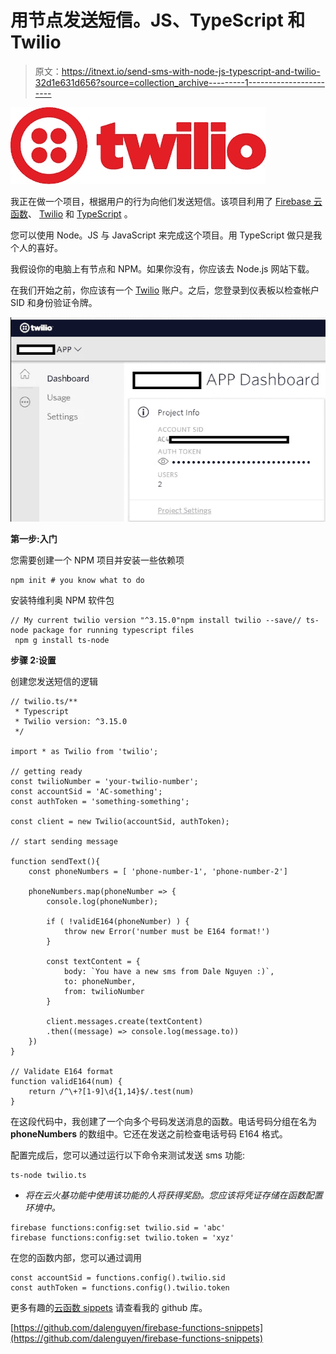 # 用节点发送短信。JS、TypeScript 和 Twilio

> 原文：<https://itnext.io/send-sms-with-node-js-typescript-and-twilio-32d1e631d656?source=collection_archive---------1----------------------->

![](img/1b5c9b1f541a1b5808b7d86b71b792c9.png)

我正在做一个项目，根据用户的行为向他们发送短信。该项目利用了 [Firebase 云函数](https://firebase.google.com/docs/functions/)、 [Twilio](https://www.twilio.com/) 和 [TypeScript](https://github.com/Microsoft/TypeScript) 。

您可以使用 Node。JS 与 JavaScript 来完成这个项目。用 TypeScript 做只是我个人的喜好。

我假设你的电脑上有节点和 NPM。如果你没有，你应该去 Node.js 网站下载。

在我们开始之前，你应该有一个 [Twilio](https://www.twilio.com/sms) 账户。之后，您登录到仪表板以检查帐户 SID 和身份验证令牌。

![](img/051c85564fea57d9d759858b7e6c08e3.png)

**第一步:入门**

您需要创建一个 NPM 项目并安装一些依赖项

```
npm init # you know what to do
```

安装特维利奥 NPM 软件包

```
// My current twilio version "^3.15.0"npm install twilio --save// ts-node package for running typescript files
 npm g install ts-node
```

**步骤 2:设置**

创建您发送短信的逻辑

```
// twilio.ts/**
 * Typescript
 * Twilio version: ^3.15.0
 */

import * as Twilio from 'twilio';

// getting ready
const twilioNumber = 'your-twilio-number';
const accountSid = 'AC-something';
const authToken = 'something-something';

const client = new Twilio(accountSid, authToken);

// start sending message

function sendText(){
    const phoneNumbers = [ 'phone-number-1', 'phone-number-2']    

    phoneNumbers.map(phoneNumber => {
        console.log(phoneNumber);

        if ( !validE164(phoneNumber) ) {
            throw new Error('number must be E164 format!')
        }

        const textContent = {
            body: `You have a new sms from Dale Nguyen :)`,
            to: phoneNumber,
            from: twilioNumber
        }

        client.messages.create(textContent)
        .then((message) => console.log(message.to))
    })
}

// Validate E164 format
function validE164(num) {
    return /^\+?[1-9]\d{1,14}$/.test(num)
}
```

在这段代码中，我创建了一个向多个号码发送消息的函数。电话号码分组在名为 **phoneNumbers** 的数组中。它还在发送之前检查电话号码 E164 格式。

配置完成后，您可以通过运行以下命令来测试发送 sms 功能:

```
ts-node twilio.ts
```

* *将在云火基功能中使用该功能的人将获得奖励。您应该将凭证存储在函数配置环境中。*

```
firebase functions:config:set twilio.sid = 'abc'
firebase functions:config:set twilio.token = 'xyz'
```

在您的函数内部，您可以通过调用

```
const accountSid = functions.config().twilio.sid
const authToken = functions.config().twilio.token
```

更多有趣的[云函数 sippets](https://github.com/dalenguyen/firebase-functions-snippets) 请查看我的 github 库。

[https://github.com/dalenguyen/firebase-functions-snippets](https://github.com/dalenguyen/firebase-functions-snippets)